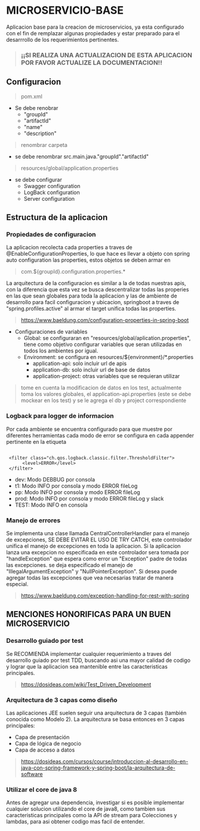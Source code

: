 # MICROSERVICIO-BASE

Aplicacion base para la creacion de microservicios, ya esta configurado con el fin de remplazar 
algunas propiedades y estar preparado para el desarrrollo de los requerimientos pertinentes.

> ### ¡¡SI REALIZA UNA ACTUALIZACION DE ESTA APLICACION POR FAVOR ACTUALIZE LA DOCUMENTACION!!

## Configuracion

> pom.xml

- Se debe renobrar 
    - "groupId"
    - "artifactId"
    - "name"
    - "description"
    
> renombrar carpeta

- se debe renombrar src.main.java."groupId"."artifactId"
    
> resources/global/application.properties

- se debe configurar
    - Swagger configuration
    - LogBack configuration
    - Server configuration
    
## Estructura de la aplicacion

### Propiedades de configuracion

La aplicacion recolecta cada properties a traves de @EnableConfigurationProperties, lo que hace
es llevar a objeto con spring auto configuration las properties, estos objetos se deben armar en

>com.${groupId}.configuration.properties.*

La arquitectura de la configuracion es similar a la de todas nuestras apis, con la diferencia que esta
vez se busca descentralizar todas las properies en las que sean globales para toda la aplicacion y las
de ambiente de desarrollo para facil configuracion y ubicacion, springboot a traves de "spring.profiles.active"
al armar el target unifica todas las properties.

> https://www.baeldung.com/configuration-properties-in-spring-boot

- Configuraciones de variables
    - Global: se configuraran en "resources/global/aplication.properties", tiene como objetivo
    configurar variables que seran utilizadas en todos los ambientes por igual.
    - Environment: se configura en resources/${environment}/*.properties
        - application-api: solo incluir url de apis 
        - application-db: solo incluir url de base de datos
        - application-project: otras variables que se requieran utilizar
        
> tome en cuenta la modificacion de datos en los test, actualmente toma los valores globales, 
el application-api.properties (este se debe mockear en los test) y se le agrega el db y project correspondiente
        
### Logback para logger de informacion

Por cada ambiente se encuentra configurado para que muestre por diferentes herramientas 
cada modo de error se configura en cada appender pertinente en la etiqueta <filter>

```

 <filter class="ch.qos.logback.classic.filter.ThresholdFilter">
      <level>ERROR</level>
 </filter>
```

- dev: Modo DEBBUG por consola
- t1: Modo INFO por consola y modo ERROR fileLog
- pp: Modo INFO por consola y modo ERROR fileLog
- prod: Modo INFO por consola y modo ERROR fileLog y slack
- TEST: Modo INFO en consola

### Manejo de errores

Se implementa una clase llamada CentralControllerHandler para el manejo de excepciones,
SE DEBE EVITAR EL USO DE TRY CATCH, este controlador unifica el manejo de excepciones en toda la aplicacion.
Si la aplicacion lanza una excepcion no especificada en este controlador sera tomada por "handleException"
que espera como error un "Exception" padre de todas las excepciones. se deja especificado el manejo de "IllegalArgumentException" y "NullPointerException".
Si desea puede agregar todas las excepciones que vea necesarias tratar de manera especial.

> https://www.baeldung.com/exception-handling-for-rest-with-spring

## MENCIONES HONORIFICAS PARA UN BUEN MICROSERVICIO

### Desarrollo guiado por test

Se RECOMIENDA implementar cualquier requerimiento a traves del desarrollo guiado por test
TDD, buscando asi una mayor calidad de codigo y lograr que la aplicacion sea mantenible entre las caracteristicas principales.

> https://dosideas.com/wiki/Test_Driven_Development

### Arquitectura de 3 capas como diseño
Las aplicaciones JEE suelen seguir una arquitectura de 3 capas (también conocida como Modelo 2). 
La arquitectura se basa entonces en 3 capas principales:

- Capa de presentación
- Capa de lógica de negocio
- Capa de acceso a datos

> https://dosideas.com/cursos/course/introduccion-al-desarrollo-en-java-con-spring-framework-y-spring-boot/la-arquitectura-de-software

### Utilizar el core de java 8
Antes de agregar una dependencia, investigar si es posible implementar cualquier solucion utilizando el core de java8,
como tambien sus caracteristicas principales como la API de stream para Colecciones y lambdas, para asi
obtener codigo mas facil de entender.